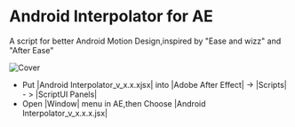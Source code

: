 # Android Interpolator for AE
A script for better Android Motion Design,inspired by "Ease and wizz" and "After Ease"

![Cover](https://raw.githubusercontent.com/MartinRGB/AndroidInterpolator_AE/master/art/cover.png=441x301)


- Put |Android Interpolator_v_x.x.xjsx| into |Adobe After Effect| -> |Scripts| - > |ScriptUI Panels|
- Open |Window| menu in AE,then Choose |Android Interpolator_v_x.x.x.jsx|

